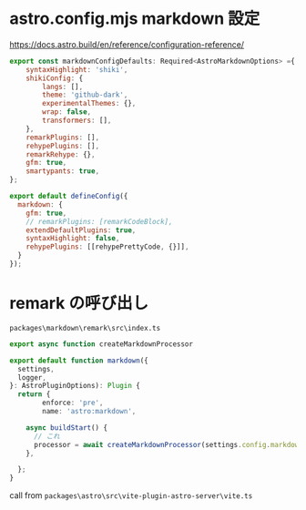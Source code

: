 # astro.config.mjs markdown 設定

https://docs.astro.build/en/reference/configuration-reference/

```js
export const markdownConfigDefaults: Required<AstroMarkdownOptions> ={
	syntaxHighlight: 'shiki',
	shikiConfig: {
		langs: [],
		theme: 'github-dark',
		experimentalThemes: {},
		wrap: false,
		transformers: [],
	},
	remarkPlugins: [],
	rehypePlugins: [],
	remarkRehype: {},
	gfm: true,
	smartypants: true,
};

export default defineConfig({
  markdown: {
    gfm: true,
    // remarkPlugins: [remarkCodeBlock],
    extendDefaultPlugins: true,
    syntaxHighlight: false,
    rehypePlugins: [[rehypePrettyCode, {}]],
  }
});
```

# remark の呼び出し

`packages\markdown\remark\src\index.ts`

```ts
export async function createMarkdownProcessor
```

```ts packages\astro\src\vite-plugin-markdown\index.ts
export default function markdown({
  settings,
  logger,
}: AstroPluginOptions): Plugin {
  return {
		enforce: 'pre',
		name: 'astro:markdown',

    async buildStart() {
      // これ
      processor = await createMarkdownProcessor(settings.config.markdown);
    },

  };
}
```

call from `packages\astro\src\vite-plugin-astro-server\vite.ts`

